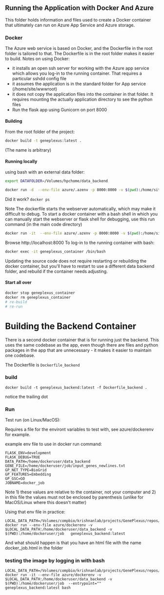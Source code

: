 ## Running the Application with Docker And Azure

This folder holds information and files used to create a Docker container that ultimately can run on Azure App Service and Azure storage.  

### Docker

The Azure web service is based on Docker, and the Dockerfile in the root folder is tailored to that.  The Dockerfile is in the root folder makes it easier to build.    Notes on using Docker:

  * it installs an open ssh server for working with the Azure app service which allows you log-in to the running container.  That requires a particular sshdd config file
  * it assumes the application is in the standard folder for App service (/home/site/wwwroot)
  * it does not copy the application files into the container in that folder.   It requires mounting the actually application directory to see the python files
  * Run the flask app using Gunicorn on port 8000

####  Building

From the root folder of the project:

```bash
docker build -t geneplexus:latest .
```

(The name is arbitrary)


####  Running locally

using bash with an external data folder: 

```bash
export DATAFOLDER=/Volumes/hpchome/data_backend

docker run -d  --env-file azure/.azenv -p 8000:8000 -v $(pwd):/home/site/wwwroot -v /Volumes/hpchome/data_backend:/home/site/wwwroot/app/data_backend   --name geneplexus_container geneplexus:latest
```

Did it work?  `docker ps`

Note The dockerfile starts the webserver automatically, which may make it difficult to debug.  To start a docker container with a bash shell in which you can manually start the webserver or flask shell for debugging, use this  run command (in the main code directory)

```bash
docker run -it  --env-file azure/.azenv -p 8000:8000 -v $(pwd):/home/site/wwwroot -v /Volumes/hpchome/data_backend:/home/site/wwwroot/app/data_backend  --entrypoint=""  geneplexus:latest bash
```


Browse http://localhost:8000    To log-in to the running container with bash: 

```bash
docker exec -it geneplexus_container /bin/bash
```

Updating the source code does not require restarting or rebuilding the docker container, but you'll have to restart to use a different data backend folder, and rebuild if the container needs adjusting. 

#### Start all over

```bash
docker stop geneplexus_container
docker rm geneplexus_container
# re-build
# re-run
```

# Building the Backend Container

There is a second docker container that is for running just the backend.  This uses the same codebase as the app, even though there 
are files and python packages in the app that are unnecessary - it makes it easier to maintain one codebase.  

The Dockerfile is `Dockerfile_backend`


### build

`docker build -t geneplexus_backend:latest -f Dockerfile_backend .`

notice the trailing dot

### Run

Test run (on Linux/MacOS): 

Requires a file for the environt variables to test with, see azure/dockerenv for example. 

example env file to use in docker run command: 

```
FLASK_ENV=development
FLASK_DEBUG=TRUE
DATA_PATH=/home/dockeruser/data_backend
GENE_FILE=/home/dockeruser/job/input_genes_newlines.txt
GP_NET_TYPE=BioGrid
GP_FEATURES=Embedding
GP_GSC=GO
JOBNAME=docker_job

``` 

Note 1) these values are relative to the container, not your computer and 2) in this file the values must not be enclosed by parenthesis (unlike for MacOS/Linux where this doesn't matter)

Using that env file in practice: 

```
LOCAL_DATA_PATH=/Volumes/compbio/krishnanlab/projects/GenePlexus/repos/GenePlexusBackend/data_backend 
docker run --env-file azure/dockerenv -v $LOCAL_DATA_PATH:/home/dockeruser/data_backend -v $(PWD):/home/dockeruser/job   geneplexus_backend:latest
```

And what should happen is that you have an html file with the name docker_job.html in the folder

### testing the image by logging in with bash


```
LOCAL_DATA_PATH=/Volumes/compbio/krishnanlab/projects/GenePlexus/repos/GenePlexusBackend/data_backend 
docker run -it --env-file azure/dockerenv -v $LOCAL_DATA_PATH:/home/dockeruser/data_backend -v $(PWD):/home/dockeruser/job  --entrypoint=""  geneplexus_backend:latest bash
```